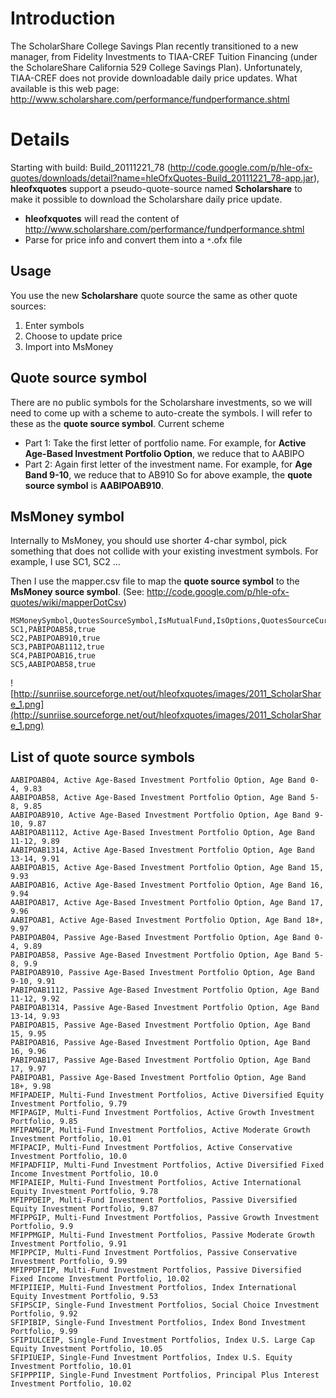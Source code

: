 # Introduction #

The ScholarShare College Savings Plan recently transitioned to a new manager, from Fidelity Investments to TIAA-CREF Tuition Financing (under the ScholareShare California 529 College Savings Plan). Unfortunately, TIAA-CREF does not provide downloadable daily price updates. What available is this web page: http://www.scholarshare.com/performance/fundperformance.shtml

# Details #

Starting with build: Build\_20111221\_78 (http://code.google.com/p/hle-ofx-quotes/downloads/detail?name=hleOfxQuotes-Build_20111221_78-app.jar), **hleofxquotes** support a pseudo-quote-source named **Scholarshare** to make it possible to download the Scholarshare daily price update.

  * **hleofxquotes** will read the content of http://www.scholarshare.com/performance/fundperformance.shtml
  * Parse for price info and convert them into a `*`.ofx file


## Usage ##

You use the new **Scholarshare** quote source the same as other quote sources:
  1. Enter symbols
  1. Choose to update price
  1. Import into MsMoney

## Quote source symbol ##

There are no public symbols for the Scholarshare investments, so we will need to come up with a scheme to auto-create the symbols. I will refer to these as the **quote source symbol**. Current scheme
  * Part 1: Take the first letter of portfolio name. For example, for **Active Age-Based Investment Portfolio Option**, we reduce that to AABIPO
  * Part 2: Again first letter of the investment name. For example, for **Age Band 9-10**, we reduce that to AB910
So for above example, the **quote source symbol** is **AABIPOAB910**.

## MsMoney symbol ##

Internally to MsMoney, you should use shorter 4-char symbol, pick something that does not collide with your existing investment symbols. For example, I use SC1, SC2 ...

Then I use the mapper.csv file to map the **quote source symbol** to the **MsMoney source symbol**. (See: http://code.google.com/p/hle-ofx-quotes/wiki/mapperDotCsv)

```
MSMoneySymbol,QuotesSourceSymbol,IsMutualFund,IsOptions,QuotesSourceCurrency
SC1,PABIPOAB58,true
SC2,PABIPOAB910,true
SC3,PABIPOAB1112,true
SC4,PABIPOAB16,true
SC5,AABIPOAB58,true
```

![http://sunriise.sourceforge.net/out/hleofxquotes/images/2011_ScholarShare_1.png](http://sunriise.sourceforge.net/out/hleofxquotes/images/2011_ScholarShare_1.png)

## List of quote source symbols ##
```
AABIPOAB04, Active Age-Based Investment Portfolio Option, Age Band 0-4, 9.83
AABIPOAB58, Active Age-Based Investment Portfolio Option, Age Band 5-8, 9.85
AABIPOAB910, Active Age-Based Investment Portfolio Option, Age Band 9-10, 9.87
AABIPOAB1112, Active Age-Based Investment Portfolio Option, Age Band 11-12, 9.89
AABIPOAB1314, Active Age-Based Investment Portfolio Option, Age Band 13-14, 9.91
AABIPOAB15, Active Age-Based Investment Portfolio Option, Age Band 15, 9.93
AABIPOAB16, Active Age-Based Investment Portfolio Option, Age Band 16, 9.94
AABIPOAB17, Active Age-Based Investment Portfolio Option, Age Band 17, 9.96
AABIPOAB1, Active Age-Based Investment Portfolio Option, Age Band 18+, 9.97
PABIPOAB04, Passive Age-Based Investment Portfolio Option, Age Band 0-4, 9.89
PABIPOAB58, Passive Age-Based Investment Portfolio Option, Age Band 5-8, 9.9
PABIPOAB910, Passive Age-Based Investment Portfolio Option, Age Band 9-10, 9.91
PABIPOAB1112, Passive Age-Based Investment Portfolio Option, Age Band 11-12, 9.92
PABIPOAB1314, Passive Age-Based Investment Portfolio Option, Age Band 13-14, 9.93
PABIPOAB15, Passive Age-Based Investment Portfolio Option, Age Band 15, 9.95
PABIPOAB16, Passive Age-Based Investment Portfolio Option, Age Band 16, 9.96
PABIPOAB17, Passive Age-Based Investment Portfolio Option, Age Band 17, 9.97
PABIPOAB1, Passive Age-Based Investment Portfolio Option, Age Band 18+, 9.98
MFIPADEIP, Multi-Fund Investment Portfolios, Active Diversified Equity Investment Portfolio, 9.79
MFIPAGIP, Multi-Fund Investment Portfolios, Active Growth Investment Portfolio, 9.85
MFIPAMGIP, Multi-Fund Investment Portfolios, Active Moderate Growth Investment Portfolio, 10.01
MFIPACIP, Multi-Fund Investment Portfolios, Active Conservative Investment Portfolio, 10.0
MFIPADFIIP, Multi-Fund Investment Portfolios, Active Diversified Fixed Income Investment Portfolio, 10.0
MFIPAIEIP, Multi-Fund Investment Portfolios, Active International Equity Investment Portfolio, 9.78
MFIPPDEIP, Multi-Fund Investment Portfolios, Passive Diversified Equity Investment Portfolio, 9.87
MFIPPGIP, Multi-Fund Investment Portfolios, Passive Growth Investment Portfolio, 9.9
MFIPPMGIP, Multi-Fund Investment Portfolios, Passive Moderate Growth Investment Portfolio, 9.91
MFIPPCIP, Multi-Fund Investment Portfolios, Passive Conservative Investment Portfolio, 9.99
MFIPPDFIIP, Multi-Fund Investment Portfolios, Passive Diversified Fixed Income Investment Portfolio, 10.02
MFIPIIEIP, Multi-Fund Investment Portfolios, Index International Equity Investment Portfolio, 9.53
SFIPSCIP, Single-Fund Investment Portfolios, Social Choice Investment Portfolio, 9.92
SFIPIBIP, Single-Fund Investment Portfolios, Index Bond Investment Portfolio, 9.99
SFIPIULCEIP, Single-Fund Investment Portfolios, Index U.S. Large Cap Equity Investment Portfolio, 10.05
SFIPIUEIP, Single-Fund Investment Portfolios, Index U.S. Equity Investment Portfolio, 10.01
SFIPPPIIP, Single-Fund Investment Portfolios, Principal Plus Interest Investment Portfolio, 10.02
```